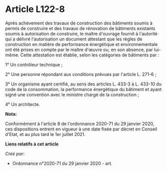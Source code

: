 # Article L122-8

Après achèvement des travaux de construction des bâtiments soumis à permis de construire et des travaux de rénovation de
bâtiments existants soumis à autorisation de construire, le maître d'ouvrage fournit à l'autorité qui a délivré
l'autorisation un document attestant que les règles de construction en matière de performance énergétique et environnementale
ont été prises en compte par le maître d'œuvre ou, en son absence, par lui-même. Cette attestation est établie, selon les
catégories de bâtiments par :

1° Un contrôleur technique ;

2° Une personne répondant aux conditions prévues par l'article L. 271-6 ;

3° Un organisme ayant certifié, au sens des articles L. 433-3 à L. 433-10 du code de la consommation, la performance
énergétique du bâtiment et ayant signé une convention avec le ministre chargé de la construction ;

4° Un architecte.

**Nota:**

Conformément à l'article 8 de l'ordonnance 2020-71 du 29 janvier 2020, ces dispositions entrent en vigueur à une date fixée
par décret en Conseil d'Etat, et au plus tard le 1er juillet 2021.

**Liens relatifs à cet article**

_Créé par_:

  - Ordonnance n°2020-71 du 29 janvier 2020 - art.
